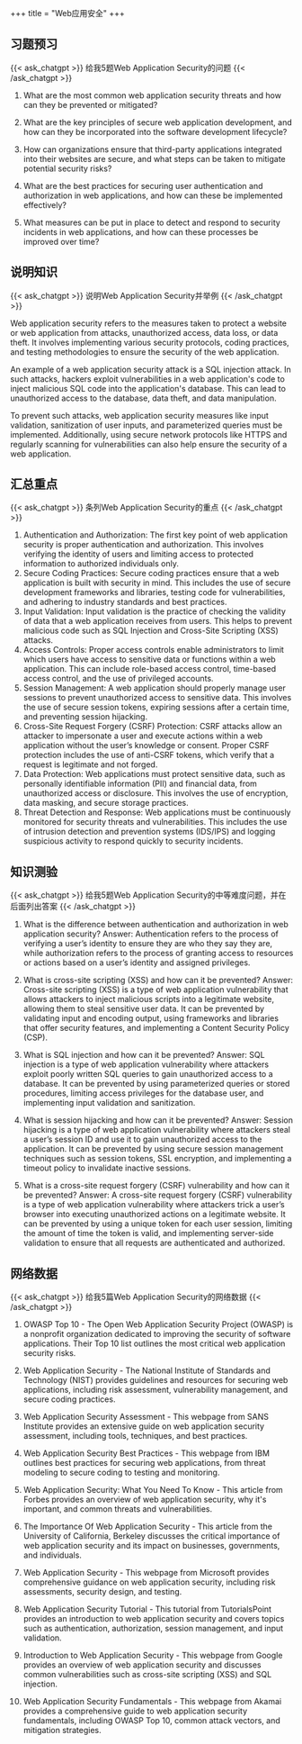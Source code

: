 +++
title = "Web应用安全"
+++
## 习题预习
{{< ask_chatgpt >}}
给我5题Web Application Security的问题
{{< /ask_chatgpt >}}



1. What are the most common web application security threats and how can they be prevented or mitigated?

2. What are the key principles of secure web application development, and how can they be incorporated into the software development lifecycle?

3. How can organizations ensure that third-party applications integrated into their websites are secure, and what steps can be taken to mitigate potential security risks?

4. What are the best practices for securing user authentication and authorization in web applications, and how can these be implemented effectively?

5. What measures can be put in place to detect and respond to security incidents in web applications, and how can these processes be improved over time?   

## 说明知识
{{< ask_chatgpt >}}
说明Web Application Security并举例
{{< /ask_chatgpt >}}



Web application security refers to the measures taken to protect a website or web application from attacks, unauthorized access, data loss, or data theft. It involves implementing various security protocols, coding practices, and testing methodologies to ensure the security of the web application.

An example of a web application security attack is a SQL injection attack. In such attacks, hackers exploit vulnerabilities in a web application's code to inject malicious SQL code into the application's database. This can lead to unauthorized access to the database, data theft, and data manipulation.

To prevent such attacks, web application security measures like input validation, sanitization of user inputs, and parameterized queries must be implemented. Additionally, using secure network protocols like HTTPS and regularly scanning for vulnerabilities can also help ensure the security of a web application.   

## 汇总重点
{{< ask_chatgpt >}}
条列Web Application Security的重点
{{< /ask_chatgpt >}}



1. Authentication and Authorization: The first key point of web application security is proper authentication and authorization. This involves verifying the identity of users and limiting access to protected information to authorized individuals only.
2. Secure Coding Practices: Secure coding practices ensure that a web application is built with security in mind. This includes the use of secure development frameworks and libraries, testing code for vulnerabilities, and adhering to industry standards and best practices.
3. Input Validation: Input validation is the practice of checking the validity of data that a web application receives from users. This helps to prevent malicious code such as SQL Injection and Cross-Site Scripting (XSS) attacks.
4. Access Controls: Proper access controls enable administrators to limit which users have access to sensitive data or functions within a web application. This can include role-based access control, time-based access control, and the use of privileged accounts.
5. Session Management: A web application should properly manage user sessions to prevent unauthorized access to sensitive data. This involves the use of secure session tokens, expiring sessions after a certain time, and preventing session hijacking.
6. Cross-Site Request Forgery (CSRF) Protection: CSRF attacks allow an attacker to impersonate a user and execute actions within a web application without the user’s knowledge or consent. Proper CSRF protection includes the use of anti-CSRF tokens, which verify that a request is legitimate and not forged.
7. Data Protection: Web applications must protect sensitive data, such as personally identifiable information (PII) and financial data, from unauthorized access or disclosure. This involves the use of encryption, data masking, and secure storage practices.
8. Threat Detection and Response: Web applications must be continuously monitored for security threats and vulnerabilities. This includes the use of intrusion detection and prevention systems (IDS/IPS) and logging suspicious activity to respond quickly to security incidents.   

## 知识测验
{{< ask_chatgpt >}}
给我5题Web Application Security的中等难度问题，并在后面列出答案
{{< /ask_chatgpt >}}



1. What is the difference between authentication and authorization in web application security?
Answer: Authentication refers to the process of verifying a user’s identity to ensure they are who they say they are, while authorization refers to the process of granting access to resources or actions based on a user’s identity and assigned privileges.

2. What is cross-site scripting (XSS) and how can it be prevented?
Answer: Cross-site scripting (XSS) is a type of web application vulnerability that allows attackers to inject malicious scripts into a legitimate website, allowing them to steal sensitive user data. It can be prevented by validating input and encoding output, using frameworks and libraries that offer security features, and implementing a Content Security Policy (CSP).

3. What is SQL injection and how can it be prevented?
Answer: SQL injection is a type of web application vulnerability where attackers exploit poorly written SQL queries to gain unauthorized access to a database. It can be prevented by using parameterized queries or stored procedures, limiting access privileges for the database user, and implementing input validation and sanitization.

4. What is session hijacking and how can it be prevented?
Answer: Session hijacking is a type of web application vulnerability where attackers steal a user’s session ID and use it to gain unauthorized access to the application. It can be prevented by using secure session management techniques such as session tokens, SSL encryption, and implementing a timeout policy to invalidate inactive sessions.

5. What is a cross-site request forgery (CSRF) vulnerability and how can it be prevented?
Answer: A cross-site request forgery (CSRF) vulnerability is a type of web application vulnerability where attackers trick a user’s browser into executing unauthorized actions on a legitimate website. It can be prevented by using a unique token for each user session, limiting the amount of time the token is valid, and implementing server-side validation to ensure that all requests are authenticated and authorized.   

## 网络数据
{{< ask_chatgpt >}}
给我5篇Web Application Security的网络数据
{{< /ask_chatgpt >}}



1. OWASP Top 10 - The Open Web Application Security Project (OWASP) is a nonprofit organization dedicated to improving the security of software applications. Their Top 10 list outlines the most critical web application security risks.

2. Web Application Security - The National Institute of Standards and Technology (NIST) provides guidelines and resources for securing web applications, including risk assessment, vulnerability management, and secure coding practices.

3. Web Application Security Assessment - This webpage from SANS Institute provides an extensive guide on web application security assessment, including tools, techniques, and best practices.

4. Web Application Security Best Practices - This webpage from IBM outlines best practices for securing web applications, from threat modeling to secure coding to testing and monitoring.

5. Web Application Security: What You Need To Know - This article from Forbes provides an overview of web application security, why it's important, and common threats and vulnerabilities.

6. The Importance Of Web Application Security - This article from the University of California, Berkeley discusses the critical importance of web application security and its impact on businesses, governments, and individuals.

7. Web Application Security - This webpage from Microsoft provides comprehensive guidance on web application security, including risk assessments, security design, and testing.

8. Web Application Security Tutorial - This tutorial from TutorialsPoint provides an introduction to web application security and covers topics such as authentication, authorization, session management, and input validation.

9. Introduction to Web Application Security - This webpage from Google provides an overview of web application security and discusses common vulnerabilities such as cross-site scripting (XSS) and SQL injection.

10. Web Application Security Fundamentals - This webpage from Akamai provides a comprehensive guide to web application security fundamentals, including OWASP Top 10, common attack vectors, and mitigation strategies.   

